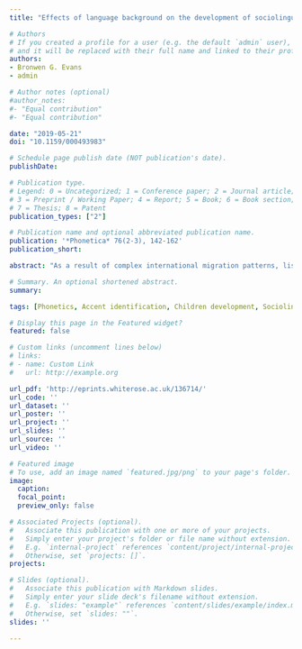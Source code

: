 ```yaml
---
title: "Effects of language background on the development of sociolinguistic awareness: The perception of accent variation in monolingual and multilingual 5-to 7-year-old children"

# Authors
# If you created a profile for a user (e.g. the default `admin` user), write the username (folder name) here 
# and it will be replaced with their full name and linked to their profile.
authors:
- Bronwen G. Evans
- admin

# Author notes (optional)
#author_notes:
#- "Equal contribution"
#- "Equal contribution"

date: "2019-05-21"
doi: "10.1159/000493983"

# Schedule page publish date (NOT publication's date).
publishDate: 

# Publication type.
# Legend: 0 = Uncategorized; 1 = Conference paper; 2 = Journal article;
# 3 = Preprint / Working Paper; 4 = Report; 5 = Book; 6 = Book section;
# 7 = Thesis; 8 = Patent
publication_types: ["2"]

# Publication name and optional abbreviated publication name.
publication: '*Phonetica* 76(2-3), 142-162'
publication_short:

abstract: "As a result of complex international migration patterns, listeners in large urban centres such as London, UK, likely encounter large amounts of variation in spoken language. However, although dealing with variation is crucial to communication, relatively little is known about how the ability to do this develops. Still less is known about how this might be affected by language background. The current study investigates whether early experience with variation, specifically growing up bilingually in London, affects accent categorization. Sixty children (30 monolingual, 30 bilingual) aged 5--7 years, were tested in their ability to comprehend and categorize talkers in 2 out of 3 accents: a home, unfamiliar regional and unfamiliar foreign-accented variety. All children demonstrated high, above-chance performance in the comprehension task, but language background significantly affected the children's ability to categorize talkers. Bilinguals were able to categorize talkers in all accent conditions, but although all children were able to understand the talkers, monolingual children were only able to categorize talkers in the home-foreign accent condition. Overall, the results are consistent with an approach in which gradient representations of accent variation emerge alongside an understanding of how variation is used meaningfully within a child's environment."

# Summary. An optional shortened abstract.
summary: 

tags: [Phonetics, Accent identification, Children development, Sociolinguistic awareness]

# Display this page in the Featured widget?
featured: false

# Custom links (uncomment lines below)
# links:
# - name: Custom Link
#   url: http://example.org

url_pdf: 'http://eprints.whiterose.ac.uk/136714/'
url_code: ''
url_dataset: ''
url_poster: ''
url_project: ''
url_slides: ''
url_source: ''
url_video: ''

# Featured image
# To use, add an image named `featured.jpg/png` to your page's folder. 
image:
  caption:
  focal_point:
  preview_only: false

# Associated Projects (optional).
#   Associate this publication with one or more of your projects.
#   Simply enter your project's folder or file name without extension.
#   E.g. `internal-project` references `content/project/internal-project/index.md`.
#   Otherwise, set `projects: []`.
projects:

# Slides (optional).
#   Associate this publication with Markdown slides.
#   Simply enter your slide deck's filename without extension.
#   E.g. `slides: "example"` references `content/slides/example/index.md`.
#   Otherwise, set `slides: ""`.
slides: ''

---
```

